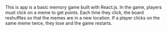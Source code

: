 This is app is a basic memory game built with React.js. In the game, players must click on a meme to get points. Each time they click, the board reshuffles so that the memes are in a new location. If a player clicks on the same meme twice, they lose and the game restarts.
